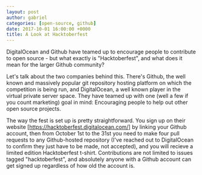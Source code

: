 ```yaml
---
layout: post
author: gabriel
categories: [open-source, github]
date: 2017-10-01 16:00:00 +0000
title: A Look at Hacktoberfest
---
```


DigitalOcean and Github have teamed up to encourage people to contribute to open
source - but what exactly is "Hacktoberfest", and what does it mean for the
larger Github community?

Let's talk about the two companies behind this. There's Github, the well known
and massively popular git repository hosting platform on which the competition
is being run, and DigitalOcean, a well known player in the virtual private
server space. They have teamed up with one (well a few if you count marketing)
goal in mind: Encouraging people to help out other open source projects.

The way the fest is set up is pretty straightforward. You sign up on their
website [https://hacktoberfest.digitalocean.com/]  by linking your Github
account, then from October 1st to the 31st you need to make four pull requests
to any  Github-hosted repository (I've reached out to DigitalOcean to confirm
they just have to be made, not accepted), and you will recieve a limited edition
Hacktoberfest t-shirt. Contributions are not limited to issues tagged
"hacktoberfest", and absolutely anyone with a Github account can get signed up
regardless of how old the account is.